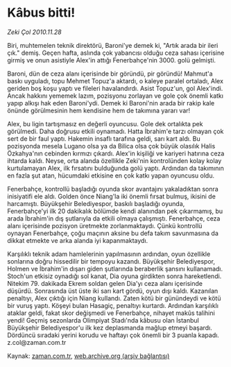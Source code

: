 # Kâbus bitti!

*Zeki Çol 2010.11.28*

<td class="news-spot">
<p>Biri, muhtemelen teknik direktörü, Baroni'ye demek ki, "Artık arada bir ileri çık." demiş. Geçen hafta, aslında çok yabancısı olduğu ceza sahası içerisine girmiş ve onun asistiyle Alex'in attığı Fenerbahçe'nin 3000. golü gelmişti.</p>
<p><p>Baroni, dün de ceza alanı içerisinde bir göründü, pir göründü! Mahmut'a baskı uyguladı, topu Mehmet Topuz'a aktardı, o kaleye paralel ortaladı, Alex geriden boş koşu yaptı ve fileleri havalandırdı. Asist Topuz'un, gol Alex'indi. Ancak hakkını yememek lazım, pozisyonu zorlayan ve gole çok önemli katkı yapıp alkışı hak eden Baroni'ydi. Demek ki Baroni'nin arada bir rakip kale önünde görülmesinin hem kendisine hem de takımına yararı var!
<p>Alex, bu ligin tartışmasız en değerli oyuncusu. Gole dek ortalıkta pek görülmedi. Daha doğrusu etkili oynamadı. Hatta İbrahim'e tarzı olmayan çok sert de bir faul yaptı. Hakemin insaflı tarafına geldi, sarı kart aldı. Bu pozisyonda mesela Lugano olsa ya da Bilica olsa çok büyük olasılık Halis Özkahya'nın cebinden kırmızı çıkardı. Alex'in kişiliği ve kariyeri hatırına ceza ihtarda kaldı. Neyse, orta alanda özellikle Zeki'nin kontrolünden kolay kolay kurtulamayan Alex, ilk fırsatını bulduğunda golü yaptı. Ardından da takımının en fazla şut atan, hücumdaki etkisine en çok katkı yapan oyuncusu oldu.
<p>Fenerbahçe, kontrollü başladığı oyunda skor avantajını yakaladıktan sonra inisiyatifi ele aldı. Golden önce Niang'la iki önemli fırsat bulmuş, ikisini de harcamıştı. Büyükşehir Belediyespor, baskılı başladığı oyunda, Fenerbahçe'yi ilk 20 dakikalık bölümde kendi alanından pek çıkarmamış, bu arada İbrahim'in dış şutlarıyla da etkili olmaya çalışmıştı. Fenerbahçe, ceza alanı içerisinde pozisyon üretmekte zorlanmaktaydı. Çünkü kontrollü oynayan Fenerbahçe, çoğu maçının aksine bu defa takım savunmasına da dikkat etmekte ve arka alanda iyi kapanmaktaydı.
<p>Karşılıklı teknik adam hamlelerinin yapılmasının ardından, oyun özellikle sonlarına doğru hissedilir bir tempoyu kazandı. Büyükşehir Belediyespor, Holmen ve İbrahim'in dışarı giden şutlarında beraberlik şansını kullanamadı. Stoch'un etkisiz oynadığı sol kanat, Dia oyuna girdikten sonra hareketlendi. Nitekim 79. dakikada Ekrem soldan gelen Dia'yı ceza alanı içerisinde düşürdü. Sonrasında üst üste iki sarı kart gördü, oyun dışı kaldı. Kazanılan penaltıyı, Alex çıktığı için Niang kullandı. Zaten kötü bir günündeydi ve kötü bir vuruş yaptı. Köşeyi bulan Hasagiç, penaltıyı kurtardı. Ardından karşılıklı ataklar geldi, fakat skor değişmedi ve Fenerbahçe, nihayet makûs talihini yendi! Geçmiş sezonlarda Olimpiyat Stadı'nda kâbusu olan İstanbul Büyükşehir Belediyespor'u ilk kez deplasmanda mağlup etmeyi başardı. Dördüncü sıradaki yerini korudu ve haftayı çok önemli bir 3 puanla kapadı. z.col@za­man.com.tr</p>
<a href="http://web.archive.org/web/20101130064853/mailto:/">
</a></p></p></p></p></td>

Kaynak: [zaman.com.tr](http://zaman.com.tr/yazar.do?yazino=1057923), [web.archive.org (arşiv bağlantısı)](http://web.archive.org/web/20101130064853/http://zaman.com.tr/yazar.do?yazino=1057923)
